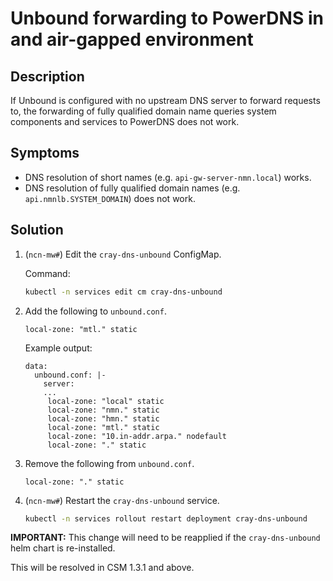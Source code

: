 # Unbound forwarding to PowerDNS in and air-gapped environment

## Description

If Unbound is configured with no upstream DNS server to forward requests to, the forwarding of fully qualified domain name queries system components and services to PowerDNS does not work.

## Symptoms

* DNS resolution of short names (e.g. `api-gw-server-nmn.local`) works.
* DNS resolution of fully qualified domain names (e.g. `api.nmnlb.SYSTEM_DOMAIN`) does not work.

## Solution

1. (`ncn-mw#`) Edit the `cray-dns-unbound` ConfigMap.

   Command:

   ```bash
   kubectl -n services edit cm cray-dns-unbound
   ```

1. Add the following to `unbound.conf`.

   ```text
   local-zone: "mtl." static
   ```

   Example output:

   ```text
   data:
     unbound.conf: |-
       server:
       ...
        local-zone: "local" static
        local-zone: "nmn." static
        local-zone: "hmn." static
        local-zone: "mtl." static
        local-zone: "10.in-addr.arpa." nodefault
        local-zone: "." static
   ```

1. Remove the following from `unbound.conf`.

   ```text
   local-zone: "." static
   ```

1. (`ncn-mw#`) Restart the `cray-dns-unbound` service.

   ```bash
   kubectl -n services rollout restart deployment cray-dns-unbound
   ```

**IMPORTANT:** This change will need to be reapplied if the `cray-dns-unbound` helm chart is re-installed.

This will be resolved in CSM 1.3.1 and above.
